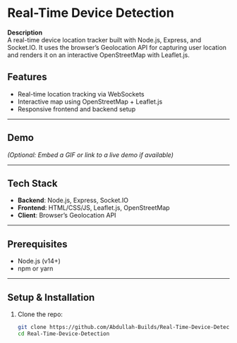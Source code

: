 # Real-Time Device Detection

**Description**  
A real-time device location tracker built with Node.js, Express, and Socket.IO. It uses the browser’s Geolocation API for capturing user location and renders it on an interactive OpenStreetMap with Leaflet.js.

## Features
- Real-time location tracking via WebSockets
- Interactive map using OpenStreetMap + Leaflet.js
- Responsive frontend and backend setup

---

## Demo
*(Optional: Embed a GIF or link to a live demo if available)*

---

## Tech Stack
- **Backend**: Node.js, Express, Socket.IO  
- **Frontend**: HTML/CSS/JS, Leaflet.js, OpenStreetMap  
- **Client**: Browser’s Geolocation API

---

## Prerequisites
- Node.js (v14+)
- npm or yarn

---

## Setup & Installation
1. Clone the repo:  
   ```bash
   git clone https://github.com/Abdullah-Builds/Real-Time-Device-Detection.git
   cd Real-Time-Device-Detection
